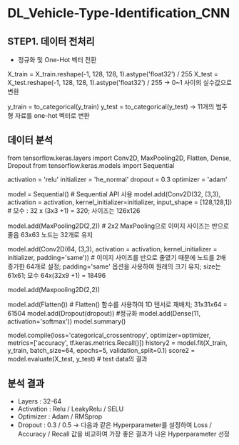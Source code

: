 # DL_Vehicle-Type-Identification_CNN


## STEP1. 데이터 전처리

* 정규화 및 One-Hot 벡터 전환

X_train = X_train.reshape(-1, 128, 128, 1).astype('float32') / 255
X_test = X_test.reshape(-1, 128, 128, 1).astype('float32') / 255
-> 0~1 사이의 실수값으로 변환

y_train = to_categorical(y_train)
y_test = to_categorical(y_test)
-> 11개의 범주형 자료를 one-hot 벡터로 변환

## 데이터 분석

from tensorflow.keras.layers import Conv2D, MaxPooling2D, Flatten, Dense, Dropout
from tensorflow.keras.models import Sequential

activation = 'relu'
initializer = 'he_normal'
dropout = 0.3
optimizer = 'adam'

model = Sequential() # Sequential API 사용
model.add(Conv2D(32, (3,3), activation = activation, kernel_initializer=initializer, input_shape = [128,128,1]) # 모수 : 32 x (3x3 +1) = 320; 사이즈는 126x126

model.add(MaxPooling2D(2,2)) # 2x2 MaxPooling으로 이미지 사이즈는 반으로 줄음 63x63 노드는 32개로 유지

model.add(Conv2D(64, (3,3), activation = activation, kernel_initializer = initializer, padding='same')) # 이미지 사이즈를 반으로 줄였기 때문에 노드를 2배 증가한 64개로 설정; padding='same' 옵션을 사용하여 원래의 크기 유지; size는 61x61; 모수 64x(32x9 +1) = 18496

model.add(Maxpooling2D(2,2))

model.add(Flatten()) # Flatten() 함수를 사용하여 1D 텐서로 재배치; 31x31x64 = 61504
model.add(Dropout(dropout)) #정규화
model.add(Dense(11, activation='softmax'))
model.summary()

model.compile(loss='categorical_crossentropy', optimizer=optimizer, metrics=['accuracy', tf.keras.metrics.Recall()])
history2 = model.fit(X_train, y_train, batch_size=64, epochs=5, validation_split=0.1)
score2 = model.evaluate(X_test, y_test) # test data의 결과

## 분석 결과

- Layers : 32-64
- Activation : Relu / LeakyRelu / SELU
- Optimizer : Adam / RMSprop
- Dropout : 0.3 / 0.5
-> 다음과 같은 Hyperparameter를 설정하여 Loss / Accuracy / Recall 값을 비교하여 가장 좋은 결과가 나온 Hyperparameter 선정
